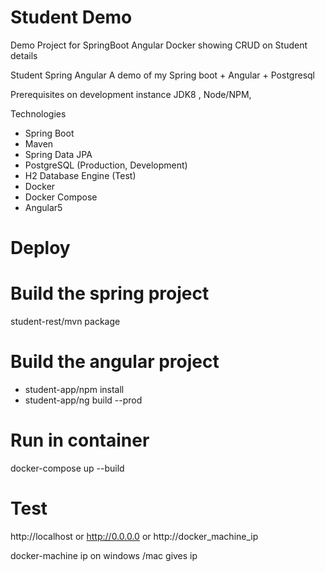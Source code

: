 # Student Demo 
Demo Project for SpringBoot Angular Docker showing CRUD on Student details

Student Spring Angular
A demo of my Spring boot + Angular + Postgresql

Prerequisites on development instance
JDK8 , Node/NPM,

Technologies
* Spring Boot
* Maven
* Spring Data JPA
* PostgreSQL (Production, Development)
* H2 Database Engine (Test)
* Docker
* Docker Compose
* Angular5

# Deploy

# Build the spring project
student-rest/mvn package
# Build the angular project
* student-app/npm install
* student-app/ng build --prod


# Run in container
docker-compose up --build

# Test
http://localhost or http://0.0.0.0 or http://docker_machine_ip

docker-machine ip on windows /mac gives ip
